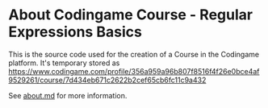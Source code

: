 # About Codingame Course - Regular Expressions Basics

This is the source code used for the creation of a Course in the Codingame platform.
It's temporary stored as https://www.codingame.com/profile/356a959a96b807f8516f4f26e0bce4af9529261/course/7d434eb671c2622b2cef65cb6fc11c9a432

See [about.md](about.md) for more information.